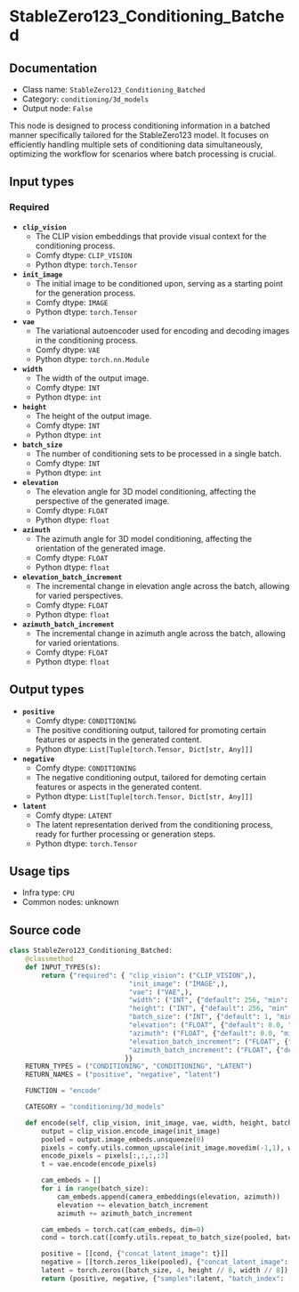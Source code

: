 # StableZero123_Conditioning_Batched
## Documentation
- Class name: `StableZero123_Conditioning_Batched`
- Category: `conditioning/3d_models`
- Output node: `False`

This node is designed to process conditioning information in a batched manner specifically tailored for the StableZero123 model. It focuses on efficiently handling multiple sets of conditioning data simultaneously, optimizing the workflow for scenarios where batch processing is crucial.
## Input types
### Required
- **`clip_vision`**
    - The CLIP vision embeddings that provide visual context for the conditioning process.
    - Comfy dtype: `CLIP_VISION`
    - Python dtype: `torch.Tensor`
- **`init_image`**
    - The initial image to be conditioned upon, serving as a starting point for the generation process.
    - Comfy dtype: `IMAGE`
    - Python dtype: `torch.Tensor`
- **`vae`**
    - The variational autoencoder used for encoding and decoding images in the conditioning process.
    - Comfy dtype: `VAE`
    - Python dtype: `torch.nn.Module`
- **`width`**
    - The width of the output image.
    - Comfy dtype: `INT`
    - Python dtype: `int`
- **`height`**
    - The height of the output image.
    - Comfy dtype: `INT`
    - Python dtype: `int`
- **`batch_size`**
    - The number of conditioning sets to be processed in a single batch.
    - Comfy dtype: `INT`
    - Python dtype: `int`
- **`elevation`**
    - The elevation angle for 3D model conditioning, affecting the perspective of the generated image.
    - Comfy dtype: `FLOAT`
    - Python dtype: `float`
- **`azimuth`**
    - The azimuth angle for 3D model conditioning, affecting the orientation of the generated image.
    - Comfy dtype: `FLOAT`
    - Python dtype: `float`
- **`elevation_batch_increment`**
    - The incremental change in elevation angle across the batch, allowing for varied perspectives.
    - Comfy dtype: `FLOAT`
    - Python dtype: `float`
- **`azimuth_batch_increment`**
    - The incremental change in azimuth angle across the batch, allowing for varied orientations.
    - Comfy dtype: `FLOAT`
    - Python dtype: `float`
## Output types
- **`positive`**
    - Comfy dtype: `CONDITIONING`
    - The positive conditioning output, tailored for promoting certain features or aspects in the generated content.
    - Python dtype: `List[Tuple[torch.Tensor, Dict[str, Any]]]`
- **`negative`**
    - Comfy dtype: `CONDITIONING`
    - The negative conditioning output, tailored for demoting certain features or aspects in the generated content.
    - Python dtype: `List[Tuple[torch.Tensor, Dict[str, Any]]]`
- **`latent`**
    - Comfy dtype: `LATENT`
    - The latent representation derived from the conditioning process, ready for further processing or generation steps.
    - Python dtype: `torch.Tensor`
## Usage tips
- Infra type: `CPU`
- Common nodes: unknown


## Source code
```python
class StableZero123_Conditioning_Batched:
    @classmethod
    def INPUT_TYPES(s):
        return {"required": { "clip_vision": ("CLIP_VISION",),
                              "init_image": ("IMAGE",),
                              "vae": ("VAE",),
                              "width": ("INT", {"default": 256, "min": 16, "max": nodes.MAX_RESOLUTION, "step": 8}),
                              "height": ("INT", {"default": 256, "min": 16, "max": nodes.MAX_RESOLUTION, "step": 8}),
                              "batch_size": ("INT", {"default": 1, "min": 1, "max": 4096}),
                              "elevation": ("FLOAT", {"default": 0.0, "min": -180.0, "max": 180.0}),
                              "azimuth": ("FLOAT", {"default": 0.0, "min": -180.0, "max": 180.0}),
                              "elevation_batch_increment": ("FLOAT", {"default": 0.0, "min": -180.0, "max": 180.0}),
                              "azimuth_batch_increment": ("FLOAT", {"default": 0.0, "min": -180.0, "max": 180.0}),
                             }}
    RETURN_TYPES = ("CONDITIONING", "CONDITIONING", "LATENT")
    RETURN_NAMES = ("positive", "negative", "latent")

    FUNCTION = "encode"

    CATEGORY = "conditioning/3d_models"

    def encode(self, clip_vision, init_image, vae, width, height, batch_size, elevation, azimuth, elevation_batch_increment, azimuth_batch_increment):
        output = clip_vision.encode_image(init_image)
        pooled = output.image_embeds.unsqueeze(0)
        pixels = comfy.utils.common_upscale(init_image.movedim(-1,1), width, height, "bilinear", "center").movedim(1,-1)
        encode_pixels = pixels[:,:,:,:3]
        t = vae.encode(encode_pixels)

        cam_embeds = []
        for i in range(batch_size):
            cam_embeds.append(camera_embeddings(elevation, azimuth))
            elevation += elevation_batch_increment
            azimuth += azimuth_batch_increment

        cam_embeds = torch.cat(cam_embeds, dim=0)
        cond = torch.cat([comfy.utils.repeat_to_batch_size(pooled, batch_size), cam_embeds], dim=-1)

        positive = [[cond, {"concat_latent_image": t}]]
        negative = [[torch.zeros_like(pooled), {"concat_latent_image": torch.zeros_like(t)}]]
        latent = torch.zeros([batch_size, 4, height // 8, width // 8])
        return (positive, negative, {"samples":latent, "batch_index": [0] * batch_size})

```
